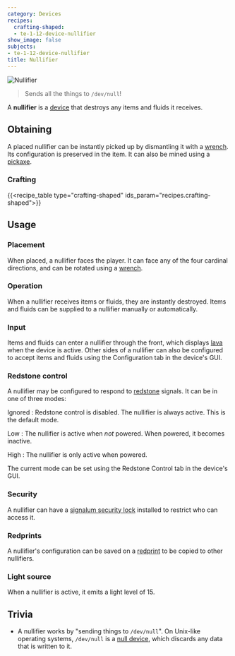 ```yaml
---
category: Devices
recipes:
  crafting-shaped:
  - te-1-12-device-nullifier
show_image: false
subjects:
- te-1-12-device-nullifier
title: Nullifier
---
```


![Nullifier](/images/docs/1.12/thermal-expansion/nullifier.png)

> Sends all the things to `/dev/null`!


A **nullifier** is a [device](../devices/) that destroys any items and fluids
it receives.


Obtaining
---------

A placed nullifier can be instantly picked up by dismantling it with a
[wrench](../../wrenches/). Its configuration is preserved in the item. It can
also be mined using a [pickaxe](https://minecraft.gamepedia.com/Pickaxe).

### Crafting
{{<recipe_table type="crafting-shaped" ids_param="recipes.crafting-shaped">}}


Usage
-----

### Placement
When placed, a nullifier faces the player. It can face any of the four cardinal
directions, and can be rotated using a [wrench](../../wrenches/).

### Operation
When a nullifier receives items or fluids, they are instantly destroyed. Items
and fluids can be supplied to a nullifier manually or automatically.

### Input
Items and fluids can enter a nullifier through the front, which displays
[lava](https://minecraft.gamepedia.com/Lava) when the device is active. Other
sides of a nullifier can also be configured to accept items and fluids using the
Configuration tab in the device's GUI.

### Redstone control
A nullifier may be configured to respond to
[redstone](https://minecraft.gamepedia.com/Redstone) signals. It can be in one
of three modes:

Ignored
: Redstone control is disabled. The nullifier is always active. This is the
default mode.

Low
: The nullifier is active when *not* powered. When powered, it becomes inactive.

High
: The nullifier is only active when powered.

The current mode can be set using the Redstone Control tab in the device's GUI.

### Security
A nullifier can have a [signalum security lock](../../thermal-foundation/signalum-security-lock/)
installed to restrict who can access it.

### Redprints
A nullifier's configuration can be saved on a [redprint](../../thermal-foundation/redprint/) to be
copied to other nullifiers.

### Light source
When a nullifier is active, it emits a light level of 15.


Trivia
------

* A nullifier works by "sending things to `/dev/null`". On Unix-like operating
  systems, `/dev/null` is a [null
  device](https://en.wikipedia.org/wiki/Null_device), which discards any data
  that is written to it.
